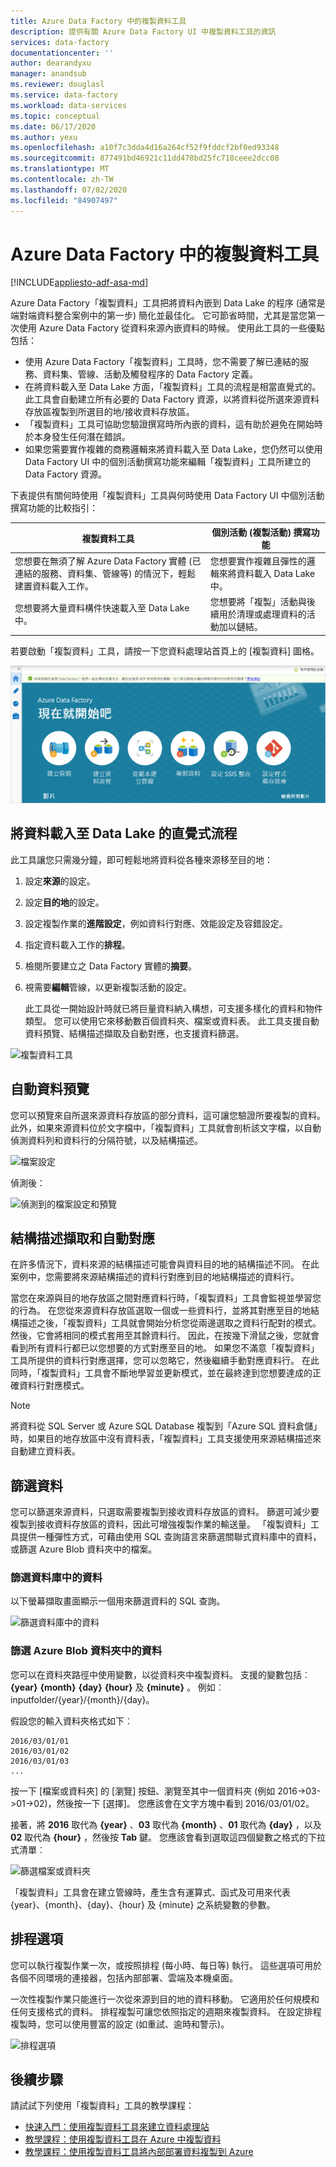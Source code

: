 ```yaml
---
title: Azure Data Factory 中的複製資料工具
description: 提供有關 Azure Data Factory UI 中複製資料工具的資訊
services: data-factory
documentationcenter: ''
author: dearandyxu
manager: anandsub
ms.reviewer: douglasl
ms.service: data-factory
ms.workload: data-services
ms.topic: conceptual
ms.date: 06/17/2020
ms.author: yexu
ms.openlocfilehash: a10f7c3dda4d16a264cf52f9fddcf2bf0ed93348
ms.sourcegitcommit: 877491bd46921c11dd478bd25fc718ceee2dcc08
ms.translationtype: MT
ms.contentlocale: zh-TW
ms.lasthandoff: 07/02/2020
ms.locfileid: "84907497"
---
```

# <a name="copy-data-tool-in-azure-data-factory"></a>Azure Data Factory 中的複製資料工具
[!INCLUDE[appliesto-adf-asa-md](includes/appliesto-adf-asa-md.md)]

Azure Data Factory「複製資料」工具把將資料內嵌到 Data Lake 的程序 (通常是端對端資料整合案例中的第一步) 簡化並最佳化。  它可節省時間，尤其是當您第一次使用 Azure Data Factory 從資料來源內嵌資料的時候。 使用此工具的一些優點包括：

- 使用 Azure Data Factory「複製資料」工具時，您不需要了解已連結的服務、資料集、管線、活動及觸發程序的 Data Factory 定義。 
- 在將資料載入至 Data Lake 方面，「複製資料」工具的流程是相當直覺式的。 此工具會自動建立所有必要的 Data Factory 資源，以將資料從所選來源資料存放區複製到所選目的地/接收資料存放區。 
- 「複製資料」工具可協助您驗證撰寫時所內嵌的資料，這有助於避免在開始時於本身發生任何潛在錯誤。
- 如果您需要實作複雜的商務邏輯來將資料載入至 Data Lake，您仍然可以使用 Data Factory UI 中的個別活動撰寫功能來編輯「複製資料」工具所建立的 Data Factory 資源。 

下表提供有關何時使用「複製資料」工具與何時使用 Data Factory UI 中個別活動撰寫功能的比較指引： 

| 複製資料工具 | 個別活動 (複製活動) 撰寫功能 |
| -------------- | -------------------------------------- |
| 您想要在無須了解 Azure Data Factory 實體 (已連結的服務、資料集、管線等) 的情況下，輕鬆建置資料載入工作。 | 您想要實作複雜且彈性的邏輯來將資料載入 Data Lake 中。 |
| 您想要將大量資料構件快速載入至 Data Lake 中。 | 您想要將「複製」活動與後續用於清理或處理資料的活動加以鏈結。 |

若要啟動「複製資料」工具，請按一下您資料處理站首頁上的 [複製資料] 圖格。

![開始使用頁面 -「複製資料」工具連結](./media/doc-common-process/get-started-page.png)


## <a name="intuitive-flow-for-loading-data-into-a-data-lake"></a>將資料載入至 Data Lake 的直覺式流程
此工具讓您只需幾分鐘，即可輕鬆地將資料從各種來源移至目的地：  

1. 設定**來源**的設定。
2. 設定**目的地**的設定。 
3. 設定複製作業的**進階設定**，例如資料行對應、效能設定及容錯設定。 
4. 指定資料載入工作的**排程**。 
5. 檢閱所要建立之 Data Factory 實體的**摘要**。 
6. 視需要**編輯**管線，以更新複製活動的設定。 

   此工具從一開始設計時就已將巨量資料納入構想，可支援多樣化的資料和物件類型。 您可以使用它來移動數百個資料夾、檔案或資料表。 此工具支援自動資料預覽、結構描述擷取及自動對應，也支援資料篩選。

![複製資料工具](./media/copy-data-tool/copy-data-tool.png)

## <a name="automatic-data-preview"></a>自動資料預覽
您可以預覽來自所選來源資料存放區的部分資料，這可讓您驗證所要複製的資料。 此外，如果來源資料位於文字檔中，「複製資料」工具就會剖析該文字檔，以自動偵測資料列和資料行的分隔符號，以及結構描述。

![檔案設定](./media/copy-data-tool/file-format-settings.png)

偵測後：

![偵測到的檔案設定和預覽](./media/copy-data-tool/after-detection.png)

## <a name="schema-capture-and-automatic-mapping"></a>結構描述擷取和自動對應
在許多情況下，資料來源的結構描述可能會與資料目的地的結構描述不同。 在此案例中，您需要將來源結構描述的資料行對應到目的地結構描述的資料行。

當您在來源與目的地存放區之間對應資料行時，「複製資料」工具會監視並學習您的行為。 在您從來源資料存放區選取一個或一些資料行，並將其對應至目的地結構描述之後，「複製資料」工具就會開始分析您從兩邊選取之資料行配對的模式。 然後，它會將相同的模式套用至其餘資料行。 因此，在按幾下滑鼠之後，您就會看到所有資料行都已以您想要的方式對應至目的地。  如果您不滿意「複製資料」工具所提供的資料行對應選擇，您可以忽略它，然後繼續手動對應資料行。 在此同時，「複製資料」工具會不斷地學習並更新模式，並在最終達到您想要達成的正確資料行對應模式。 

> [!NOTE]
> 將資料從 SQL Server 或 Azure SQL Database 複製到「Azure SQL 資料倉儲」時，如果目的地存放區中沒有資料表，「複製資料」工具支援使用來源結構描述來自動建立資料表。 

## <a name="filter-data"></a>篩選資料
您可以篩選來源資料，只選取需要複製到接收資料存放區的資料。 篩選可減少要複製到接收資料存放區的資料，因此可增強複製作業的輸送量。 「複製資料」工具提供一種彈性方式，可藉由使用 SQL 查詢語言來篩選關聯式資料庫中的資料，或篩選 Azure Blob 資料夾中的檔案。 

### <a name="filter-data-in-a-database"></a>篩選資料庫中的資料
以下螢幕擷取畫面顯示一個用來篩選資料的 SQL 查詢。

![篩選資料庫中的資料](./media/copy-data-tool/filter-data-in-database.png)

### <a name="filter-data-in-an-azure-blob-folder"></a>篩選 Azure Blob 資料夾中的資料
您可以在資料夾路徑中使用變數，以從資料夾中複製資料。 支援的變數包括︰ **{year}** **{month}** **{day}** **{hour}** 及 **{minute}** 。 例如︰inputfolder/{year}/{month}/{day}。 

假設您的輸入資料夾格式如下︰ 

```
2016/03/01/01
2016/03/01/02
2016/03/01/03
...
```

按一下 [檔案或資料夾] 的 [瀏覽] 按鈕、瀏覽至其中一個資料夾 (例如 2016->03->01->02)，然後按一下 [選擇]。 您應該會在文字方塊中看到 2016/03/01/02。 

接著，將 **2016** 取代為 **{year}** 、**03** 取代為 **{month}** 、**01** 取代為 **{day}** ，以及 **02** 取代為 **{hour}** ，然後按 **Tab** 鍵。 您應該會看到選取這四個變數之格式的下拉式清單︰

![篩選檔案或資料夾](./media/copy-data-tool/filter-file-or-folder.png)

「複製資料」工具會在建立管線時，產生含有運算式、函式及可用來代表 {year}、{month}、{day}、{hour} 及 {minute} 之系統變數的參數。

## <a name="scheduling-options"></a>排程選項
您可以執行複製作業一次，或按照排程 (每小時、每日等) 執行。 這些選項可用於各個不同環境的連接器，包括內部部署、雲端及本機桌面。 

一次性複製作業只能進行一次從來源到目的地的資料移動。 它適用於任何規模和任何支援格式的資料。 排程複製可讓您依照指定的週期來複製資料。 在設定排程複製時，您可以使用豐富的設定 (如重試、逾時和警示)。

![排程選項](./media/copy-data-tool/scheduling-options.png)


## <a name="next-steps"></a>後續步驟
請試試下列使用「複製資料」工具的教學課程：

- [快速入門：使用複製資料工具來建立資料處理站](quickstart-create-data-factory-copy-data-tool.md)
- [教學課程：使用複製資料工具在 Azure 中複製資料](tutorial-copy-data-tool.md) 
- [教學課程：使用複製資料工具將內部部署資料複製到 Azure](tutorial-hybrid-copy-data-tool.md)
